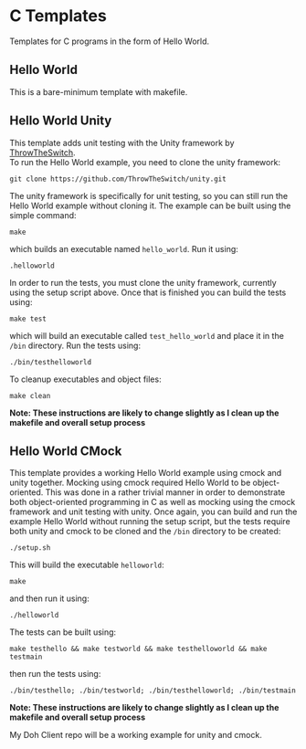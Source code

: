 # C Templates

Templates for C programs in the form of Hello World. 

## Hello World

This is a bare-minimum template with makefile.

## Hello World Unity

This template adds unit testing with the Unity framework by [ThrowTheSwitch].  
To run the Hello World example, you need to clone the unity framework: 

```
git clone https://github.com/ThrowTheSwitch/unity.git
```

The unity framework is specifically for unit testing, so you can still run the Hello World example without cloning it. The example can be built using the simple command:

```
make
```

which builds an executable named `hello_world`. Run it using:

```
.helloworld
```

In order to run the tests, you must clone the unity framework, currently using the setup script above. Once that is finished you can build the tests using:

```
make test
```  

which will build an executable called `test_hello_world` and place it in the `/bin` directory. Run the tests using:

```
./bin/testhelloworld
```

To cleanup executables and object files:

```
make clean
```


**Note: These instructions are likely to change slightly as I clean up the makefile and overall setup process**

## Hello World CMock

This template provides a working Hello World example using cmock and unity together. Mocking using cmock required Hello World to be object-oriented. This was done in a rather trivial manner in order to demonstrate both object-oriented programming in C as well as mocking using the cmock framework and unit testing with unity. Once again, you can build and run the example Hello World without running the setup script, but the tests require both unity and cmock to be cloned and the `/bin` directory to be created:

```
./setup.sh
```

This will build the executable `helloworld`:

```
make
```

and then run it using:

```
./helloworld
```

The tests can be built using:

```
make testhello && make testworld && make testhelloworld && make testmain
```

then run the tests using:

```
./bin/testhello; ./bin/testworld; ./bin/testhelloworld; ./bin/testmain
```

**Note: These instructions are likely to change slightly as I clean up the makefile and overall setup process**

My Doh Client repo will be a working example for unity and cmock.

[ThrowTheSwitch]: <https://github.com/ThrowTheSwitch>
